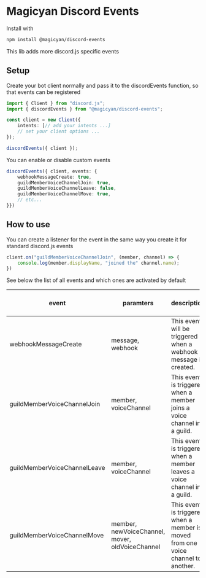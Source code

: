 # Magicyan Discord Events

Install with
```bash
npm install @magicyan/discord-events
```

This lib adds more discord.js specific events

## Setup
Create your bot client normally and pass it to the discordEvents function, so that events can be registered

```ts
import { Client } from "discord.js";
import { discordEvents } from "@magicyan/discord-events";

const client = new Client({
    intents: [// add your intents ...]
    // set your client options ...
});

discordEvents({ client });
```

You can enable or disable custom events
```ts
discordEvents({ client, events: {
    webhookMessageCreate: true,
    guildMemberVoiceChannelJoin: true,
    guildMemberVoiceChannelLeave: false,
    guildMemberVoiceChannelMove: true,
    // etc...
}})
```

## How to use
You can create a listener for the event in the same way you create it for standard discord.js events

```ts
client.on("guildMemberVoiceChannelJoin", (member, channel) => {
    console.log(member.displayName, "joined the" channel.name);
})
```

See below the list of all events and which ones are activated by default

| event | paramters | description | enabled by default |
| ----- | --------- |------------ | ------------------ |
| webhookMessageCreate | message, webhook | This event will be triggered when a webhook message is created. | ❌ false |
| guildMemberVoiceChannelJoin | member, voiceChannel | This event is triggered when a member joins a voice channel in a guild. | ✅ true |
| guildMemberVoiceChannelLeave | member, voiceChannel  | This event is triggered when a member leaves a voice channel in a guild. | ✅ true |
| guildMemberVoiceChannelMove | member, newVoiceChannel, mover, oldVoiceChannel  | This event is triggered when a member is moved from one voice channel to another. | ❌ false |